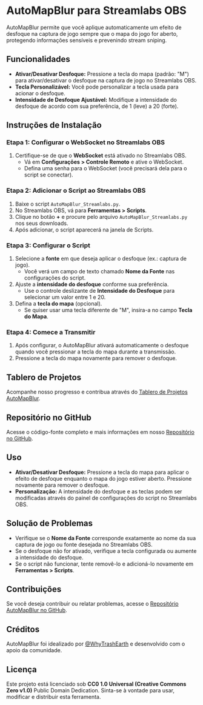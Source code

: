 # AutoMapBlur para Streamlabs OBS

AutoMapBlur permite que você aplique automaticamente um efeito de desfoque na captura de jogo sempre que o mapa do jogo for aberto, protegendo informações sensíveis e prevenindo stream sniping.

## Funcionalidades
- **Ativar/Desativar Desfoque:** Pressione a tecla do mapa (padrão: "M") para ativar/desativar o desfoque na captura de jogo no Streamlabs OBS.
- **Tecla Personalizável:** Você pode personalizar a tecla usada para acionar o desfoque.
- **Intensidade de Desfoque Ajustável:** Modifique a intensidade do desfoque de acordo com sua preferência, de 1 (leve) a 20 (forte).

## Instruções de Instalação

### Etapa 1: Configurar o WebSocket no Streamlabs OBS
1. Certifique-se de que o **WebSocket** está ativado no Streamlabs OBS.
   - Vá em **Configurações > Controle Remoto** e ative o WebSocket.
   - Defina uma senha para o WebSocket (você precisará dela para o script se conectar).

### Etapa 2: Adicionar o Script ao Streamlabs OBS
1. Baixe o script `AutoMapBlur_Streamlabs.py`.
2. No Streamlabs OBS, vá para **Ferramentas > Scripts**.
3. Clique no botão **+** e procure pelo arquivo `AutoMapBlur_Streamlabs.py` nos seus downloads.
4. Após adicionar, o script aparecerá na janela de Scripts.

### Etapa 3: Configurar o Script
1. Selecione a **fonte** em que deseja aplicar o desfoque (ex.: captura de jogo).
   - Você verá um campo de texto chamado **Nome da Fonte** nas configurações do script.
2. Ajuste a **intensidade do desfoque** conforme sua preferência.
   - Use o controle deslizante de **Intensidade do Desfoque** para selecionar um valor entre 1 e 20.
3. Defina a **tecla do mapa** (opcional).
   - Se quiser usar uma tecla diferente de "M", insira-a no campo **Tecla do Mapa**.

### Etapa 4: Comece a Transmitir
1. Após configurar, o AutoMapBlur ativará automaticamente o desfoque quando você pressionar a tecla do mapa durante a transmissão.
2. Pressione a tecla do mapa novamente para remover o desfoque.

## Tablero de Projetos
Acompanhe nosso progresso e contribua através do [Tablero de Projetos AutoMapBlur](https://github.com/users/WhyTrashEarth/projects/1).

## Repositório no GitHub
Acesse o código-fonte completo e mais informações em nosso [Repositório no GitHub](https://github.com/WhyTrashEarth/AUTOMAPBLUR).

## Uso
- **Ativar/Desativar Desfoque:** Pressione a tecla do mapa para aplicar o efeito de desfoque enquanto o mapa do jogo estiver aberto. Pressione novamente para remover o desfoque.
- **Personalização:** A intensidade do desfoque e as teclas podem ser modificadas através do painel de configurações do script no Streamlabs OBS.

## Solução de Problemas
- Verifique se o **Nome da Fonte** corresponde exatamente ao nome da sua captura de jogo ou fonte desejada no Streamlabs OBS.
- Se o desfoque não for ativado, verifique a tecla configurada ou aumente a intensidade do desfoque.
- Se o script não funcionar, tente removê-lo e adicioná-lo novamente em **Ferramentas > Scripts**.

## Contribuições
Se você deseja contribuir ou relatar problemas, acesse o [Repositório AutoMapBlur no GitHub](https://github.com/WhyTrashEarth/AUTOMAPBLUR).

## Créditos
AutoMapBlur foi idealizado por [@WhyTrashEarth](https://x.com/WhyTrashEarth) e desenvolvido com o apoio da comunidade.

## Licença
Este projeto está licenciado sob **CC0 1.0 Universal (Creative Commons Zero v1.0)** Public Domain Dedication. Sinta-se à vontade para usar, modificar e distribuir esta ferramenta.
